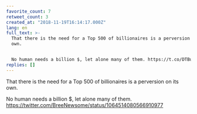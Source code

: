 ```yaml
---
favorite_count: 7
retweet_count: 3
created_at: "2018-11-19T16:14:17.000Z"
lang: en
full_text: >-
  That there is the need for a Top 500 of billionaires is a perversion on its
  own.


  No human needs a billion $, let alone many of them. https://t.co/DTBu0kKcuK
replies: []
---
```


That there is the need for a Top 500 of billionaires is a perversion on its own.

No human needs a billion $, let alone many of them.
<https://twitter.com/BreeNewsome/status/1064514080566910977>
